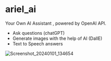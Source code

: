 # ariel_ai

Your Own AI Assistant , powered by OpenAI API.

- Ask questions (chatGPT)
- Generate images with the help of AI (DallE)
- Text to Speech answers
  
![Screenshot_20240101_134654](https://github.com/YasinzHyper/ariel_ai/assets/113431400/c0b95fb6-5d9c-4608-bba8-2dfad3779b7c)

